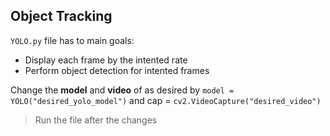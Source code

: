 ## Object Tracking

`YOLO.py` file has to main goals:
* Display each frame by the intented rate
* Perform object detection for intented frames

Change the **model** and **video** of as desired by `model = YOLO("desired_yolo_model")` and cap = `cv2.VideoCapture("desired_video")`

> Run the file after the changes
